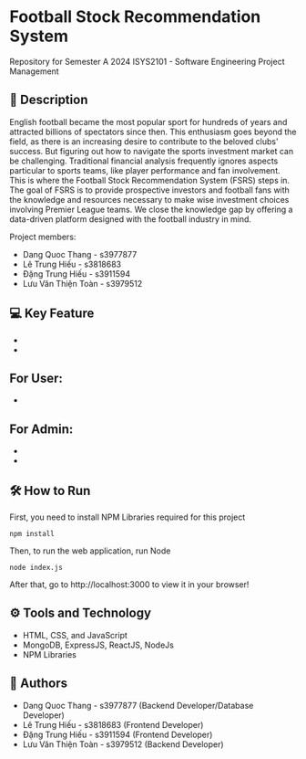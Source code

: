 # Football Stock Recommendation System
Repository for Semester A 2024 ISYS2101 - Software Engineering Project Management

## 📖 Description
English football became the most popular sport for hundreds of years and attracted billions of spectators since then. This enthusiasm goes beyond the field, as there is an increasing desire to contribute to the beloved clubs' success. But figuring out how to navigate the sports investment market can be challenging. Traditional financial analysis frequently ignores aspects particular to sports teams, like player performance and fan involvement. This is where the Football Stock Recommendation System (FSRS) steps in. The goal of FSRS is to provide prospective investors and football fans with the knowledge and resources necessary to make wise investment choices involving Premier League teams. We close the knowledge gap by offering a data-driven platform designed with the football industry in mind.

Project members:
- Dang Quoc Thang - s3977877
- Lê Trung Hiếu - s3818683
- Đặng Trung Hiếu - s3911594 
- Lưu Văn Thiện Toàn - s3979512

## 💻 Key Feature
- 
- 

<b> For User: </b>
- 
- 

<b> For Admin: </b>
- 
- 
- 

## 🛠️ How to Run
First, you need to install NPM Libraries required for this project
```
npm install
```

Then, to run the web application, run Node
```
node index.js
```

After that, go to http://localhost:3000 to view it in your browser!

## ⚙️ Tools and Technology
- HTML, CSS, and JavaScript
- MongoDB, ExpressJS, ReactJS, NodeJs
- NPM Libraries

## 🌟 Authors
- Dang Quoc Thang - s3977877 (Backend Developer/Database Developer)
- Lê Trung Hiếu - s3818683 (Frontend Developer)
- Đặng Trung Hiếu - s3911594 (Frontend Developer)
- Lưu Văn Thiện Toàn - s3979512 (Backend Developer)

